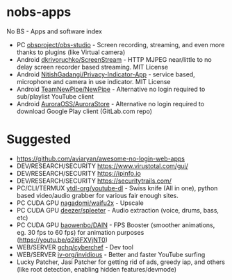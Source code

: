 # nobs-apps
No BS - Apps and software index

- PC [obsproject/obs-studio](https://github.com/obsproject/obs-studio) - Screen recording, streaming, and even more thanks to plugins (like Virtual camera)
- Android [dkrivoruchko/ScreenStream](https://github.com/dkrivoruchko/ScreenStream) -  HTTP MJPEG near/little to no delay screen recorder based streaming. MIT License
- Android [NitishGadangi/Privacy-Indicator-App](https://github.com/NitishGadangi/Privacy-Indicator-App) - service based, microphone and camera in use indicator. MIT License
- Android [TeamNewPipe/NewPipe](https://github.com/TeamNewPipe/NewPipe) - Alternative no login required to sub/playlist YouTube client
- Android [AuroraOSS/AuroraStore](https://gitlab.com/AuroraOSS/AuroraStore) - Alternative no login required to download Google Play client (GitLab.com repo)

# Suggested
- https://github.com/aviaryan/awesome-no-login-web-apps
- DEV/RESEARCH/SECURITY https://www.virustotal.com/gui/
- DEV/RESEARCH/SECURITY https://ipinfo.io
- DEV/RESEARCH/SECURITY https://securitytrails.com/
- PC/CLI/TERMUX [ytdl-org/youtube-dl](https://github.com/ytdl-org/youtube-dl) - Swiss knife (All in one), python based video/audio grabber for various fair enough sites.
- PC CUDA GPU [nagadomi/waifu2x](https://github.com/nagadomi/waifu2x) - Upscale
- PC CUDA GPU [deezer/spleeter](https://github.com/deezer/spleeter) - Audio extraction (voice, drums, bass, etc)
- PC CUDA GPU [baowenbo/DAIN](https://github.com/baowenbo/DAIN) - FPS Booster (smoother animations, eg. 30 fps to 60 fps) for animation purposes (https://youtu.be/q2i6FXVjNT0)
- WEB/SERVER [gchq/cyberchef](https://github.com/gchq/cyberchef) - Dev tool
- WEB/SERVER [iv-org/invidious](https://github.com/iv-org/invidious) - Better and faster YouTube surfing
- Lucky Patcher, Jasi Patcher for getting rid of ads, greedy iap, and others (like root detection, enabling hidden features/devmode)

